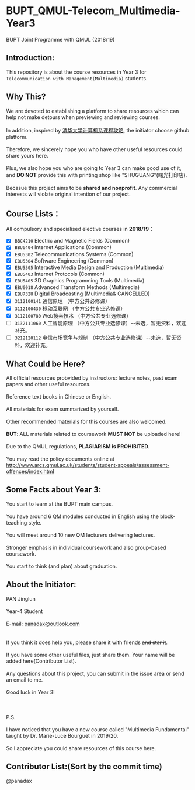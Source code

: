 # BUPT_QMUL-Telecom_Multimedia-Year3 
BUPT Joint Programme with QMUL (2018/19)

## Introduction:
This repository is about the course resources in Year 3 for `Telecommunication with Management(Multimedia)` students.

## Why This?
We are devoted to establishing a platform to share resources which can help not make detours when previewing and reviewing courses.
<br /><br /> In addition, inspired by [清华大学计算机系课程攻略](https://github.com/Salensoft/thu-cst-cracker), the initiator choose github platform. 
<br /><br /> Therefore, we sincerely hope you who have other useful resources could share yours here.
<br /><br /> Plus, we also hope you who are going to Year 3 can make good use of it, and **DO NOT** provide this with printing shop like "SHUGUANG"(曙光打印店).
<br /><br /> Becasue this project aims to be **shared and nonprofit**. Any commercial interests will violate original intention of our project.
## Course Lists：
All compulsory and specialised elective courses in **2018/19**：
<br /> 
- [x] `BBC4210` Electric and Magnetic Fields (Common)
- [x] `BBU6404` Internet Applications (Common)
- [x] `EBU5302` Telecommunications Systems (Common)
- [x] `EBU5304` Software Engineering (Common)
- [x] `EBU5305` Interactive Media Design and Production (Multimedia)
- [x] `EBU5403` Internet Protocols (Common)
- [x] `EBU5405` 3D Graphics Programming Tools (Multimedia)
- [x] `EBU6018` Advanced Transform Methods (Multimedia)
- [x] `EBU732U` Digital Broadcasting (Multimedia& CANCELLED)
- [x] `3112100141` 通信原理 （中方公共必修课）
- [x] `3112100430` 移动互联网 （中方公共专业选修课）
- [x] `3112100780` Web搜索技术 （中方公共专业选修课）
- [ ] `3132111060` 人工智能原理 （中方公共专业选修课）--未选，暂无资料，欢迎补充。
- [ ] `3212120112` 电信市场竞争与规制 （中方公共专业选修课）--未选，暂无资料，欢迎补充。

## What Could be Here?
All official resources probvided by instructors: lecture notes, past exam papers and other useful resources.
<br /><br /> Reference text books in Chinese or English.
<br /><br /> All materials for exam summarized by yourself.
<br /><br /> Other recommended materials for this courses are also welcomed.
<br /><br /> **BUT**: ALL materials related to coursework **MUST NOT** be uploaded here!
<br /><br /> Due to the QMUL regulations, **PLAGIARISM is PROHIBITED**.
<br /><br /> You may read the policy documents online at http://www.arcs.qmul.ac.uk/students/student-appeals/assessment-offences/index.html

## Some Facts about Year 3: 
You start to learn at the BUPT main campus.
<br /><br /> You have around 6 QM modules conducted in English using the block-teaching style.
<br /><br /> You will meet around 10 new QM lecturers delivering lectures.
<br /><br /> Stronger emphasis in individual coursework and also group-based coursework.
<br /><br /> You start to think (and plan) about graduation.

## About the Initiator: 
PAN Jinglun
<br /><br /> Year-4 Student 
<br /><br /> E-mail: panadax@outlook.com
<br /> 
<br /><br /> If you think it does help you, please share it with friends ~~and star it~~.
<br /><br /> If you have some other useful files, just share them. Your name will be added here(Contributor List).
<br /><br /> Any questions about this project, you can submit in the issue area or send an email to me.
<br /><br /> Good luck in Year 3!
<br /><br /> 
<br /> <br />P.S. 
<br /><br /> I have noticed that you have a new course called "Multimedia Fundamental" taught by Dr. Marie-Luce Bourguet in 2019/20.
<br /><br /> So I appreciate you could share resources of this course here.



## Contributor List:(Sort by the commit time)
@panadax
